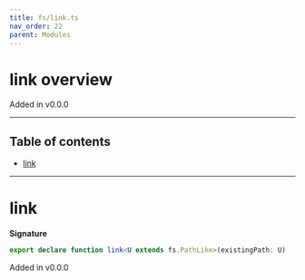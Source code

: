```yaml
---
title: fs/link.ts
nav_order: 22
parent: Modules
---
```


# link overview

Added in v0.0.0

---

<h2 class="text-delta">Table of contents</h2>

- [link](#link)

---

# link

**Signature**

```ts
export declare function link<U extends fs.PathLike>(existingPath: U)
```

Added in v0.0.0
